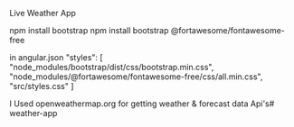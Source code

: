 Live Weather App

npm install bootstrap
npm install bootstrap @fortawesome/fontawesome-free

in angular.json
"styles": [
  "node_modules/bootstrap/dist/css/bootstrap.min.css",
  "node_modules/@fortawesome/fontawesome-free/css/all.min.css",
  "src/styles.css"
]
 

I Used openweathermap.org for getting weather & forecast data Api's# weather-app